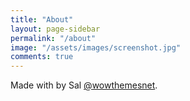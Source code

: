 ```yaml
---
title: "About"
layout: page-sidebar
permalink: "/about"
image: "/assets/images/screenshot.jpg"
comments: true
---
```


Made with <i class="fa fa-heart text-danger"></i> by Sal [@wowthemesnet](https://www.wowthemes.net/category/free-themes-templates/).
